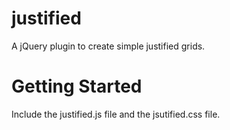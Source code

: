 # justified
A jQuery plugin to create simple justified grids.

# Getting Started
Include the justified.js file and the jsutified.css file.